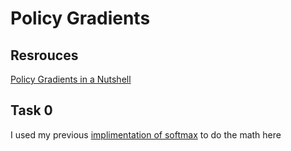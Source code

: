 # Policy Gradients

## Resrouces

[Policy Gradients in a Nutshell](https://towardsdatascience.com/policy-gradients-in-a-nutshell-8b72f9743c5d)

## Task 0

I used my previous [implimentation of softmax](https://github.com/Jabulani-N/atlas-machine_learning/blob/43b46625e3b830b60704cec2f7c577ec5a8f5769/supervised_learning/regularization/4-dropout_forward_prop.py#L43) to do the math here